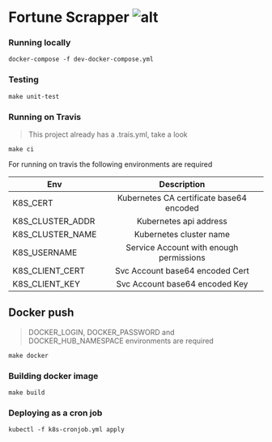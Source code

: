 # Fortune Scrapper ![alt](https://travis-ci.org/thiagotrennepohl/fortune-scrapper.svg?branch=master)

### Running locally

`docker-compose -f dev-docker-compose.yml`

### Testing

`make unit-test`


### Running on Travis
> This project already has a .trais.yml, take a look

`make ci`

For running on travis the following environments are required

| Env              |               Description                |
| ---------------- | :--------------------------------------: |
| K8S_CERT         | Kubernetes CA certificate base64 encoded |
| K8S_CLUSTER_ADDR |          Kubernetes api address          |
| K8S_CLUSTER_NAME |         Kubernetes cluster name          |
| K8S_USERNAME     | Service Account with enough permissions  |
| K8S_CLIENT_CERT  |     Svc Account base64 encoded Cert      |
| K8S_CLIENT_KEY   |      Svc Account base64 encoded Key      |


## Docker push
> DOCKER_LOGIN, DOCKER_PASSWORD and DOCKER_HUB_NAMESPACE environments are required

`make docker`

### Building docker image

`make build`

### Deploying as a cron job

`kubectl -f k8s-cronjob.yml apply`